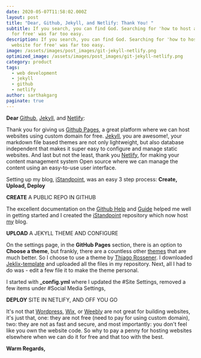 ```yaml
---
date: 2020-05-07T11:58:02.000Z
layout: post
title: "Dear, Github, Jekyll, and Netlify: Thank You! "
subtitle: If you search, you can find God. Searching for 'how to host a website
  for free' was far too easy.
description: If you search, you can find God. Searching for 'how to host a
  website for free' was far too easy.
image: /assets/images/post_images/git-jekyll-netlify.png
optimized_image: /assets/images/post_images/git-jekyll-netlify.png
category: product
tags:
  - web development
  - jekyll
  - github
  - netlify
author: sarthakgarg
paginate: true
---
```

**Dear** [Github](https://github.com/about), [Jekyll](https://jekyllrb.com/), and [Netlify](https://www.netlifycms.org/):

Thank you for giving us [Github Pages](https://pages.github.com/), a great platform where we can host websites using custom domain for free. [Jekyll](https://jekyllrb.com/), you are awesome!,  your markdown file based themes are not only lightweight, but also database independent that makes it super easy to configure and manage static websites. And last but not the least, thank you [Netlify](https://www.netlifycms.org/), for making your content management system Open source where we can manage the content using an easy-to-use user interface.  

Setting up my blog, [iStandpoint](https://sarthakgarg.com/), was an easy 3 step process: **Create, Upload, Deploy**

**CREATE** A PUBLIC REPO IN GITHUB

The excellent documentation on the [Github Help](https://help.github.com/en/github/working-with-github-pages/creating-a-github-pages-site) and [Guide](https://guides.github.com/features/pages/) helped me well in getting started and I created the [iStandpoint](https://github.com/gargsaar/iStandpoint) repository which now host [my](https://sarthakgarg.com/) blog. 

**UPLOAD** A JEKYLL THEME AND CONFIGURE

On the settings page, in the **GitHub Pages** section, there is an option to **Choose a theme**, but frankly, there are a countless other [themes](https://jekyllrb.com/docs/themes/) that are much better. So I choose to use a theme by [Thiago Rossener](https://rossener.com/). I downloaded [Jeklix-template](https://github.com/thiagorossener/jekflix-template) and uploaded all the files in my repository. Next, all I had to do was - edit a few file it to make the theme personal.

I started with **_config.yml** where I updated the #Site Settings, removed a few items under #Social Media Settings, 

**DEPLOY** SITE IN NETLIFY,  AND OFF YOU GO

It's not that [Wordpress](https://wordpress.org/), [Wix](https://www.wix.com/), or [Weebly](https://www.weebly.com/in) are not great for building websites, it's just that, one:  they are not free (need to pay for using custom domain), two: they are not as fast and secure, and most importantly: you don't feel like you own the website code.  So why to pay a penny for hosting websites elsewhere when we can do it for free and that too with the best.

**Warm Regards,**